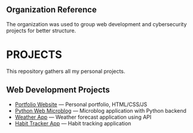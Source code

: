 ## Organization Reference
The organization was used to group web development and cybersecurity projects for better structure.

# PROJECTS

This repository gathers all my personal projects.

## Web Development Projects

- [Portfolio Website](https://github.com/thanos-el-greco/portfolio-website) — Personal portfolio, HTML/CSS/JS
- [Python Web Microblog](https://github.com/thanos-el-greco/python-web-microblog) — Microblog application with Python backend
- [Weather App](https://github.com/thanos-el-greco/Weather-App) — Weather forecast application using API
- [Habit Tracker App](https://github.com/thanos-el-greco/Habit-Tracker-App) — Habit tracking application
